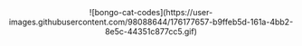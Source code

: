 <center>![bongo-cat-codes](https://user-images.githubusercontent.com/98088644/176177657-b9ffeb5d-161a-4bb2-8e5c-44351c877cc5.gif)</center>
